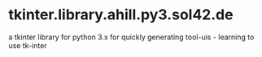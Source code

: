 # tkinter.library.ahill.py3.sol42.de
a tkinter library for python 3.x for quickly generating tool-uis - learning to use tk-inter
